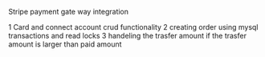 Stripe payment gate way integration

1 Card and connect account crud functionality 
2 creating order using mysql transactions and read locks
3 handeling the trasfer amount if the trasfer amount is larger than paid amount

